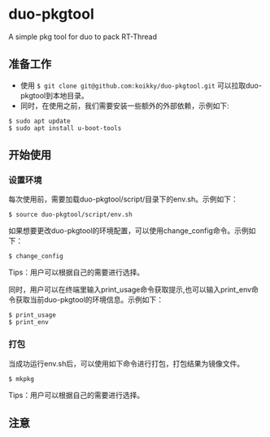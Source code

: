 # duo-pkgtool
A simple pkg tool for duo to pack RT-Thread                 

## 准备工作
- 使用 ``` $ git clone git@github.com:koikky/duo-pkgtool.git ``` 可以拉取duo-pkgtool到本地目录。                   
- 同时，在使用之前，我们需要安装一些额外的外部依赖，示例如下:                           
``` shell
$ sudo apt update
$ sudo apt install u-boot-tools
```

## 开始使用
### 设置环境
每次使用前，需要加载duo-pkgtool/script/目录下的env.sh。示例如下：                                    
 ``` shell
$ source duo-pkgtool/script/env.sh 
```  
                            
如果想要更改duo-pkgtool的环境配置，可以使用change_config命令。示例如下：
 ``` shell
$ change_config 
```           
Tips：用户可以根据自己的需要进行选择。                                    

同时，用户可以在终端里输入print_usage命令获取提示,也可以输入print_env命令获取当前duo-pkgtool的环境信息。示例如下：                                      
 ``` shell 
$ print_usage
$ print_env
 ```                        

### 打包
当成功运行env.sh后，可以使用如下命令进行打包，打包结果为镜像文件。                        
 ``` shell
$ mkpkg
```                             
Tips：用户可以根据自己的需要进行选择。                               

## 注意
